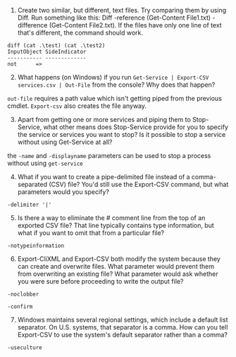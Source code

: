 1.  Create two similar, but different, text files. Try comparing them by using Diff. Run something like this: Diff -reference (Get-Content File1.txt) -difference (Get-Content File2.txt). If the files have only one line of text that's different, the command should work.

```
diff (cat .\test) (cat .\test2)
InputObject SideIndicator
----------- -------------
not      =>
```

2.  What happens (on Windows) if you run `Get-Service | Export-CSV services.csv | Out-File` from the console? Why does that happen? 

`out-file` requires a path value which isn't getting piped from the previous cmdlet. `Export-csv` also creates the file anyway.

3.  Apart from getting one or more services and piping them to Stop-Service, what other means does Stop-Service provide for you to specify the service or services you want to stop? Is it possible to stop a service without using Get-Service at all? 

the `-name` and `-displayname` parameters can be used to stop a process without using `get-service`

4.  What if you want to create a pipe-delimited file instead of a comma-separated (CSV) file? You'd still use the Export-CSV command, but what parameters would you specify? 

`-delimiter '|'`

5.  Is there a way to eliminate the # comment line from the top of an exported CSV file? That line typically contains type information, but what if you want to omit that from a particular file? 

`-notypeinformation`

6.  Export-CliXML and Export-CSV both modify the system because they can create and overwrite files. What parameter would prevent them from overwriting an existing file? What parameter would ask whether you were sure before proceeding to write the output file? 

`-noclobber`

`-confirm`

7.  Windows maintains several regional settings, which include a default list separator. On U.S. systems, that separator is a comma. How can you tell Export-CSV to use the system's default separator rather than a comma?

`-useculture`